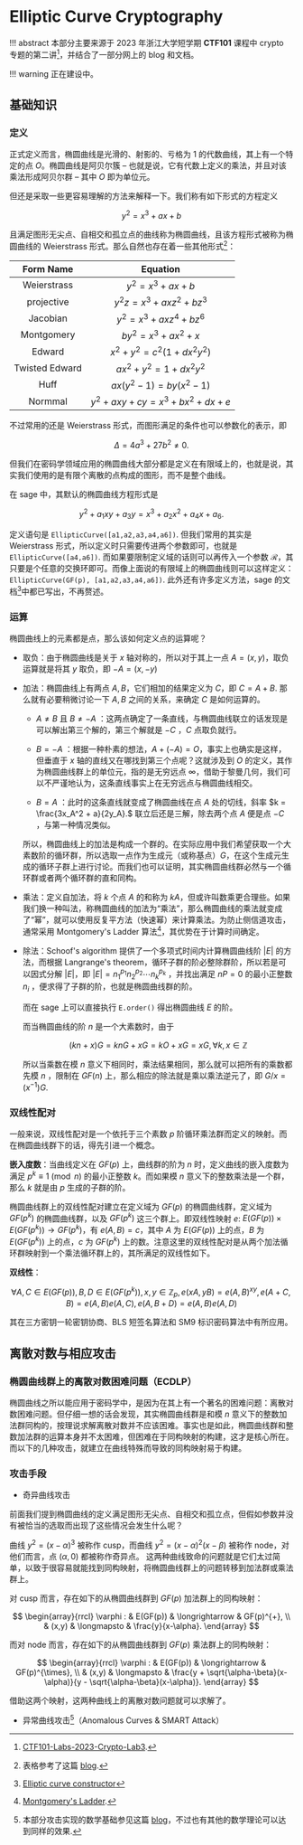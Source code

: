 # Elliptic Curve Cryptography

!!! abstract
    本部分主要来源于 2023 年浙江大学短学期 **CTF101** 课程中 crypto 专题的第二讲[^1]，并结合了一部分网上的 blog 和文档。

!!! warning 
    正在建设中。

## 基础知识

### 定义

正式定义而言，椭圆曲线是光滑的、射影的、亏格为 1 的代数曲线，其上有一个特定的点 $O$。椭圆曲线是阿贝尔簇 – 也就是说，它有代数上定义的乘法，并且对该乘法形成阿贝尔群 – 其中 $O$ 即为单位元。

但还是采取一些更容易理解的方法来解释一下。我们称有如下形式的方程定义

$$
y^2 = x^3 + ax + b
$$

且满足图形无尖点、自相交和孤立点的曲线称为椭圆曲线，且该方程形式被称为椭圆曲线的 Weierstrass 形式。那么自然也存在着一些其他形式[^2]：

| Form Name | Equation |
|:-----------:|:----------:|
|Weierstrass|$y^2 = x^3 + ax + b$|
|projective|$y^2z = x^3 + axz^2 + bz^3$|
|Jacobian|$y^2 = x^3 + axz^4 + bz^6$|
|Montgomery|$by^2 = x^3 + ax^2 + x$|
|Edward|$x^2 + y^2 = c^2(1 + dx^2y^2)$|
|Twisted Edward|$ax^2 + y^2 = 1 + dx^2y^2$|
|Huff|$ax(y^2−1) = by(x^2−1)$|
|Normmal|$y^2 + axy + cy = x^3 + bx^2 + dx + e$|

不过常用的还是 Weierstrass 形式，而图形满足的条件也可以参数化的表示，即

$$
\Delta = 4a^3 + 27b^2 \neq 0.
$$

但我们在密码学领域应用的椭圆曲线大部分都是定义在有限域上的，也就是说，其实我们使用的是有限个离散的点构成的图形，而不是整个曲线。

在 sage 中，其默认的椭圆曲线方程形式是

$$
y^2 + a_1xy + a_3y = x^3 + a_2x^2 + a_4x + a_6.
$$

定义语句是 `EllipticCurve([a1,a2,a3,a4,a6])`. 但我们常用的其实是 Weierstrass 形式，所以定义时只需要传进两个参数即可，也就是 `EllipticCurve([a4,a6])`. 而如果要限制定义域的话则可以再传入一个参数 $\mathcal R$，其只要是个任意的交换环即可。而像上面说的有限域上的椭圆曲线则可以这样定义： `EllipticCurve(GF(p), [a1,a2,a3,a4,a6])`. 此外还有许多定义方法，sage 的文档[^3]中都已写出，不再赘述。

### 运算

椭圆曲线上的元素都是点，那么该如何定义点的运算呢？

- 取负：由于椭圆曲线是关于 $x$ 轴对称的，所以对于其上一点 $A = (x, y)$，取负运算就是将其 $y$ 取负，即 $-A = (x, -y)$

- 加法：椭圆曲线上有两点 $A, B$，它们相加的结果定义为 $C$，即 $C = A + B$. 那么就有必要稍微讨论一下 $A, B$  之间的关系，来确定 $C$ 是如何运算的。

    - $A \neq B$ 且 $B \neq -A$ ：这两点确定了一条直线，与椭圆曲线联立的话发现是可以解出第三个解的，第三个解就是 $-C$ ，$C$ 点取负就行。
    
    - $B = -A$ ：根据一种朴素的想法，$A + (-A) = O$，事实上也确实是这样，但垂直于 $x$ 轴的直线又在哪找到第三个点呢？这就涉及到 $O$ 的定义，其作为椭圆曲线群上的单位元，指的是无穷远点 $\infty$，借助于黎曼几何，我们可以不严谨地认为，这条直线事实上在无穷远点与椭圆曲线相交。
    
    - $B = A$ ：此时的这条直线就变成了椭圆曲线在点 $A$ 处的切线，斜率 
    $k = \frac{3x_A^2 + a}{2y_A}.$ 联立后还是三解，除去两个点 $A$ 便是点 $-C$ ，与第一种情况类似。

    所以，椭圆曲线上的加法是构成一个群的。在实际应用中我们希望获取一个大素数阶的循环群，所以选取一点作为生成元（或称基点）$G$，在这个生成元生成的循环子群上进行讨论。而我们也可以证明，其实椭圆曲线群必然与一个循环群或者两个循环群的直和同构。

- 乘法：定义自加法，将 $k$ 个点 $A$ 的和称为 $kA$，但或许叫数乘更合理些。如果我们换一种叫法，称椭圆曲线的加法为“乘法”，那么椭圆曲线的乘法就变成了“幂”，就可以使用反复平方法（快速幂）来计算乘法。为防止侧信道攻击，通常采用 Montgomery's Ladder 算法[^4]，其优势在于计算时间确定。

- 除法：Schoof's algorithm 提供了一个多项式时间内计算椭圆曲线阶 $\lvert E \rvert$ 的方法，而根据 Langrange's theorem，循环子群的阶必整除群阶，所以若是可以因式分解 $\lvert E \rvert$，即 $\lvert E \rvert = n_1^{p_1}n_2^{p_2}\cdots n_k^{p_k}$ ，并找出满足 $nP = 0$ 的最小正整数 $n_i$ ，便求得了子群的阶，也就是椭圆曲线群的阶。
    
    而在 sage 上可以直接执行 `E.order()` 得出椭圆曲线 $E$ 的阶。

    而当椭圆曲线的阶 $n$ 是一个大素数时，由于 
    
    $$
    (kn + x)G = knG + xG = kO + xG = xG, \forall k, x \in \mathbb{Z}
    $$

    所以当乘数在模 $n$ 意义下相同时，乘法结果相同，那么就可以把所有的乘数都先模 $n$ ，限制在 $GF(n)$ 上，那么相应的除法就是乘以乘法逆元了，即 $G/x = (x^{-1})G$. 

### 双线性配对

一般来说，双线性配对是一个依托于三个素数 $p$ 阶循环乘法群而定义的映射。而在椭圆曲线群下的话，得先引进一个概念。

**嵌入度数**：当曲线定义在 $GF(p)$ 上，曲线群的阶为 $n$ 时，定义曲线的嵌入度数为满足 $p^k \equiv 1 \pmod n$ 的最小正整数 $k$。而如果模 $n$ 意义下的整数乘法是一个群，那么 $k$ 就是由 $p$ 生成的子群的阶。

椭圆曲线群上的双线性配对建立在定义域为 $GF(p)$ 的椭圆曲线群，定义域为 $GF(p^k)$ 的椭圆曲线群，以及 $GF(p^k)$ 这三个群上。即双线性映射 $e$: $E(GF(p)) \times E(GF(p^k)) \rightarrow GF(p^k)$，有 $e(A, B) = c$，其中 $A$ 为 $E(GF(p))$ 上的点，$B$ 为 $E(GF(p^k))$ 上的点，$c$ 为 $GF(p^k)$ 上的数。注意这里的双线性配对是从两个加法循环群映射到一个乘法循环群上的，其所满足的双线性如下。

**双线性**：

$$
\forall A, C \in E(GF(p)), B, D \in E(GF(p^k)), x, y \in \mathbb{Z}_p, e(xA, yB) = e(A, B)^{xy}, e(A + C, B) = e(A, B)e(A, C), e(A, B + D) = e(A, B)e(A, D)
$$

其在三方密钥一轮密钥协商、BLS 短签名算法和 SM9 标识密码算法中有所应用。

## 离散对数与相应攻击

### 椭圆曲线群上的离散对数困难问题（ECDLP）

椭圆曲线之所以能应用于密码学中，是因为在其上有一个著名的困难问题：离散对数困难问题。但仔细一想的话会发现，其实椭圆曲线群是和模 $n$ 意义下的整数加法群同构的，按理说求解离散对数并不应该困难。事实也是如此，椭圆曲线群和整数加法群的运算本身并不太困难，但困难在于同构映射的构建，这才是核心所在。而以下的几种攻击，就建立在曲线特殊而导致的同构映射易于构建。

### 攻击手段

- 奇异曲线攻击

前面我们提到椭圆曲线的定义满足图形无尖点、自相交和孤立点，但假如参数并没有被恰当的选取而出现了这些情况会发生什么呢？

曲线 $y^2=(x- \alpha)^3$ 被称作 cusp，而曲线 $y^2=(x- \alpha)^2(x- \beta)$ 被称作 node，对他们而言，点 $( \alpha, 0)$ 都被称作奇异点。
这两种曲线致命的问题就是它们太过简单，以致于很容易就能找到同构映射，将椭圆曲线群上的问题转移到加法群或乘法群上。

对 cusp 而言，存在如下的从椭圆曲线群到 $GF(p)$ 加法群上的同构映射：

$$
\begin{array}{rrcl}
\varphi : & E(GF(p))     & \longrightarrow & GF(p)^{+}, \\
          & (x,y) & \longmapsto     & \frac{y}{x-\alpha}.
\end{array}
$$

而对 node 而言，存在如下的从椭圆曲线群到 $GF(p)$ 乘法群上的同构映射：

$$
\begin{array}{rrcl}
\varphi : & E(GF(p))     & \longrightarrow & GF(p)^{\times}, \\
          & (x,y) & \longmapsto     & \frac{y + \sqrt{\alpha-\beta}(x-\alpha)}{y - \sqrt{\alpha-\beta}(x-\alpha)}.
\end{array}
$$

借助这两个映射，这两种曲线上的离散对数问题就可以求解了。

- 异常曲线攻击[^5]（Anomalous Curves & SMART Attack）


[^1]: [CTF101-Labs-2023-Crypto-Lab3](https://courses.zjusec.com/topic/crypto-lab3/).

[^2]: 表格参考了这篇 [blog](https://utaha1228.github.io/ctf-note/2021/08/01/Elliptic-Curve-Form/).

[^3]: [Elliptic curve constructor](https://doc.sagemath.org/html/en/reference/arithmetic_curves/sage/schemes/elliptic_curves/constructor.html)

[^4]: [Montgomery's Ladder](https://cryptohack.org/challenges/ecc/).

[^5]: 本部分攻击实现的数学基础参见这篇 [blog](https://utaha1228.github.io/ctf-note/2021/07/20/Smart-s-Attack/)，不过也有其他的数学理论可以达到同样的效果. 